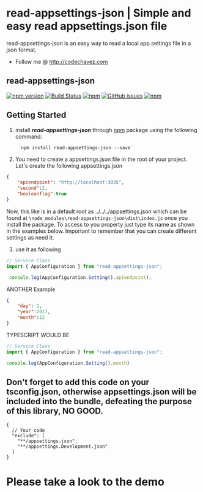 # read-appsettings-json | Simple and easy read appsettings.json file
read-appsettings-json is an easy way to read a local app settings file in a json format.

* Follow me @ http://codechavez.com 

## read-appsettings-json  
[![npm version](https://badge.fury.io/js/read-appsettings-json.svg)](https://badge.fury.io/js/read-appsettings-json)
[![Build Status](https://travis-ci.org/codechavez/read-appsettings-json.svg?branch=master)](https://travis-ci.org/codechavez/read-appsettings-json) 
[![npm](https://img.shields.io/npm/dm/localeval.svg)](https://www.npmjs.com/package/read-appsettings-json)
[![GitHub issues](https://img.shields.io/github/issues/codechavez/read-appsettings-json.svg)](https://github.com/codechavez/read-appsettings-json/issues)
[![npm](https://img.shields.io/npm/l/express.svg)](https://www.npmjs.com/package/read-appsettings-json)

## Getting Started
1. install ***read-appsettings-json*** through [npm](https://www.npmjs.com/package/read-appsettings-json) package using the following command:

        `npm install read-appsettings-json --save`

2. You need to create a appsettings.json file in the root of your project. Let's create the following appsettings.json
``` json
{
    "apiendpoint": "http://localhost:3035",
    "second":2,
    "booleanflag":true
}
```

Now, this like is in a default root as ../../../appsettings.json which can be found at  `\node_modules\read-appsettings-json\dist\index.js` once you install the package. To access to you property just type its name as shown in the examples below.
Important to remember that you can create different settings as need it.

3. use it as following
``` typescript
// Service Class    
import { AppConfiguration } from "read-appsettings-json";

 console.log(AppConfiguration.Setting().apiendpoint);
```
ANOTHER Example
``` json
{
    "day": 1,
    "year":2017,
    "month":12
}
```
TYPESCRIPT WOULD BE
``` typescript
// Service Class    
import { AppConfiguration } from "read-appsettings-json";

console.log(AppConfiguration.Setting().month)
```

## Don't forget to add this code on your tsconfig.json, otherwise appsettings.json will be included into the bundle, defeating the purpose of this library, NO GOOD. 
```
{
  // Your code
  "exclude": [
    "**/appsettings.json",
    "**/appsettings.Development.json"
  ]
}
```

# Please take a look to the demo